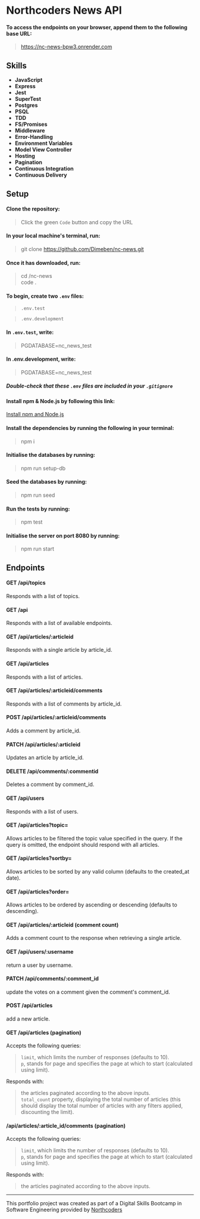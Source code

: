 # Northcoders News API

#### To access the endpoints on your browser, append them to the following base URL:

> https://nc-news-bpw3.onrender.com

## Skills

- **JavaScript**
- **Express**
- **Jest**
- **SuperTest**
- **Postgres**
- **PSQL**
- **TDD**
- **FS/Promises**
- **Middleware**
- **Error-Handling**
- **Environment Variables**
- **Model View Controller**
- **Hosting**
- **Pagination**
- **Continuous Integration**
- **Continuous Delivery**

## Setup

#### Clone the repository:

> Click the green `Code` button and copy the URL <br>

#### In your local machine's terminal, run:

> git clone https://github.com/Dimeben/nc-news.git <br>

#### Once it has downloaded, run:

> cd /nc-news <br>
> code . <br>

#### To begin, create two `.env` files:

> `.env.test` <br>

> `.env.development`

#### In `.env.test`, write:

> PGDATABASE=nc_news_test

#### In .env.development, write:

> PGDATABASE=nc_news_test <br>

##### Double-check that these `.env` files are included in your `.gitignore`

#### Install npm & Node.js by following this link:

[Install npm and Node.js](https://docs.npmjs.com/downloading-and-installing-node-js-and-npm)

#### Install the dependencies by running the following in your terminal:

> npm i

#### Initialise the databases by running:

> npm run setup-db <br>

#### Seed the databases by running:

> npm run seed <br>

#### Run the tests by running:

> npm test <br>

#### Initialise the server on port 8080 by running:

> npm run start <br>

## Endpoints

#### GET /api/topics

Responds with a list of topics.

#### GET /api

Responds with a list of available endpoints.

#### GET /api/articles/:articleid

Responds with a single article by article_id.

#### GET /api/articles

Responds with a list of articles.

#### GET /api/articles/:articleid/comments

Responds with a list of comments by article_id.

#### POST /api/articles/:articleid/comments

Adds a comment by article_id.

#### PATCH /api/articles/:articleid

Updates an article by article_id.

#### DELETE /api/comments/:commentid

Deletes a comment by comment_id.

#### GET /api/users

Responds with a list of users.

#### GET /api/articles?topic=

Allows articles to be filtered the topic value specified in the query. If the query is omitted, the endpoint should respond with all articles.

#### GET /api/articles?sortby=

Allows articles to be sorted by any valid column (defaults to the created_at date).

#### GET /api/articles?order=

Allows articles to be ordered by ascending or descending (defaults to descending).

#### GET /api/articles/:articleid (comment count)

Adds a comment count to the response when retrieving a single article.

#### GET /api/users/:username

return a user by username.

#### PATCH /api/comments/:comment_id

update the votes on a comment given the comment's comment_id.

#### POST /api/articles

add a new article.

#### GET /api/articles (pagination)

Accepts the following queries:

> `limit`, which limits the number of responses (defaults to 10). <br> `p`, stands for page and specifies the page at which to start (calculated using limit).<br>

Responds with:<br>

> the articles paginated according to the above inputs.<br> `total_count` property, displaying the total number of articles (this should display the total number of articles with any filters applied, discounting the limit).

#### /api/articles/:article_id/comments (pagination)

Accepts the following queries:

> `limit`, which limits the number of responses (defaults to 10). <br> `p`, stands for page and specifies the page at which to start (calculated using limit).<br>

Responds with:<br>

> the articles paginated according to the above inputs.<br>

---

This portfolio project was created as part of a Digital Skills Bootcamp in Software Engineering provided by [Northcoders](https://northcoders.com/)

